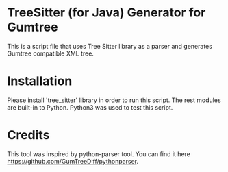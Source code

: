 # TreeSitter (for Java) Generator for Gumtree

This is a script file that uses Tree Sitter library as a parser and generates Gumtree compatible XML tree. 

# Installation
Please install 'tree_sitter' library in order to run this script. The rest modules are built-in to Python.
Python3 was used to test this script.

# Credits
This tool was inspired by python-parser tool. You can find it here https://github.com/GumTreeDiff/pythonparser. 